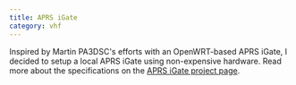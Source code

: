 ```yaml
---
title: APRS iGate
category: vhf
---
```

Inspired by Martin PA3DSC's efforts with an OpenWRT-based APRS iGate, I decided
to setup a local APRS iGate using non-expensive hardware. Read more about the
specifications on the [APRS iGate project page](/projects/aprs-igate/).
